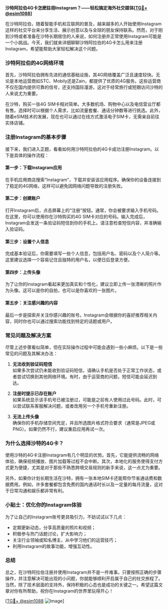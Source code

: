 **沙特阿拉伯4G卡怎麽註冊Instagram？——轻松搞定海外社交媒体[[TG💪+ @esim1088](https://t.me/s/esim1088)]**

在沙特阿拉伯，随着智能手机和互联网的普及，越来越多的人开始使用Instagram这样的社交平台来分享生活、展示创意以及与全球的朋友保持联系。然而，对于刚到沙特或者准备在沙特长期居住的人来说，如何注册并正常使用Instagram可能是一个小挑战。今天，我们就来详细聊聊沙特阿拉伯的4G卡怎么用来注册Instagram，希望能帮助大家轻松解决这个问题。

### **沙特阿拉伯的4G网络环境**

首先，沙特阿拉伯拥有先进的通信基础设施，其4G网络覆盖广泛且速度较快。无论是本地运营商如STC、Mobily还是Zain，都提供了优质的4G服务。这些运营商不仅在国内提供可靠的信号，还支持国际漫游，这对于经常旅行或短期访问沙特的人来说尤为重要。

在沙特，购买一张4G SIM卡相对简单。大多数机场、购物中心以及电信营业厅都有售。选择时可以根据个人需求，比如流量套餐、通话分钟数等进行挑选。此外，随着eSIM技术的发展，现在也可以通过在线方式激活电子SIM卡，无需亲自前往实体店铺。

### **注册Instagram的基本步骤**

接下来，我们进入正题，看看如何用沙特阿拉伯的4G卡成功注册Instagram。以下是具体的操作流程：

#### **第一步：下载Instagram应用**
在手机应用商店搜索“Instagram”，下载并安装该应用程序。确保你的设备连接到了稳定的4G网络，这样可以避免因网络问题导致的注册失败。

#### **第二步：创建账户**
打开Instagram后，点击屏幕上的“注册”按钮。通常，你会被要求输入手机号码。在这里，你可以使用你在沙特购买的4G SIM卡对应的号码。输入完成后，Instagram会发送一条验证码短信到你的手机上。请注意检查短信内容，并准确输入验证码。

#### **第三步：设置个人信息**
完成基本验证后，你需要填写一些个人信息，包括用户名、密码以及个人简介等。这里建议选择一个容易记住且独特的用户名，以便日后登录方便。

#### **第四步：上传头像**
为了让你的Instagram看起来更加真实和个性化，建议立即上传一张清晰的照片作为头像。这可以是你的自拍，也可以是你喜欢的一张图片。

#### **第五步：关注感兴趣的内容**
最后一步是探索并关注你感兴趣的账号。Instagram会根据你的喜好推荐相关内容，同时你也可以通过搜索功能找到特定的话题或用户。

### **常见问题及解决方案**

尽管上述步骤看似简单，但在实际操作过程中可能会遇到一些小麻烦。以下是一些常见的问题及其解决办法：

1. **无法收到验证码短信**  
   如果多次尝试仍未能收到验证码短信，请确认手机是否处于正常工作状态，或者尝试切换到其他网络环境。有时，由于运营商的问题，短信可能会延迟到达。

2. **注册时提示已存在账户**  
   如果系统显示该手机号已被注册过，可能是之前有人使用过此号码。此时，可以尝试联系客服解决问题，或者改用另一个手机号重新注册。

3. **无法上传头像**  
   确保你的手机存储空间充足，并且所选图片格式符合要求（通常是JPEG或PNG）。如果仍然不行，建议重启应用再试一次。

### **为什么选择沙特的4G卡？**

使用沙特的4G卡注册Instagram有几个明显的优势。首先，它能提供流畅的网络体验，确保视频播放、图片加载等过程不会中断。其次，本地化的服务使得支付方式更为便捷，尤其是对于那些不熟悉跨境交易规则的新手来说，这一点尤为重要。

另外，如果你计划长期生活在沙特，拥有一张本地SIM卡还能帮你节省通话费和数据费用。例如，许多套餐都包含免费的国内通话时长以及一定量的每月流量，这对于日常沟通和娱乐都非常有利。

### **小贴士：优化你的Instagram体验**

为了让自己的Instagram账号更具吸引力，不妨试试以下几点：

- 定期更新动态，分享高质量的照片和视频；
- 积极参与热门话题讨论，扩大影响力；
- 关注行业领袖或知名博主，从中学习他们的运营技巧；
- 利用Instagram的故事功能，增强互动性。

### **总结**

总之，在沙特阿拉伯注册并使用Instagram并不是一件难事。只要按照正确的步骤操作，并注意解决可能出现的小问题，你就能够顺利开启属于自己的社交旅程了。当然，除了技术层面的支持外，保持积极的心态也是成功的关键之一。希望这篇文章对你有所帮助，祝你在Instagram的世界里玩得开心！

[[TG💪+ @esim1088](https://t.me/s/esim1088) ![Image](https://i.postimg.cc/4NQfJmqS/Snipaste-2025-05-13-00-14-12.png)]